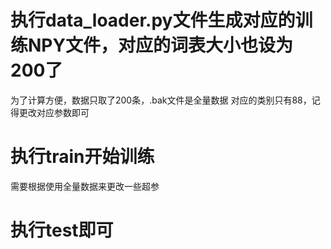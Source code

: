 # 执行data_loader.py文件生成对应的训练NPY文件，对应的词表大小也设为200了
为了计算方便，数据只取了200条，.bak文件是全量数据
对应的类别只有88，记得更改对应参数即可


# 执行train开始训练
需要根据使用全量数据来更改一些超参


# 执行test即可